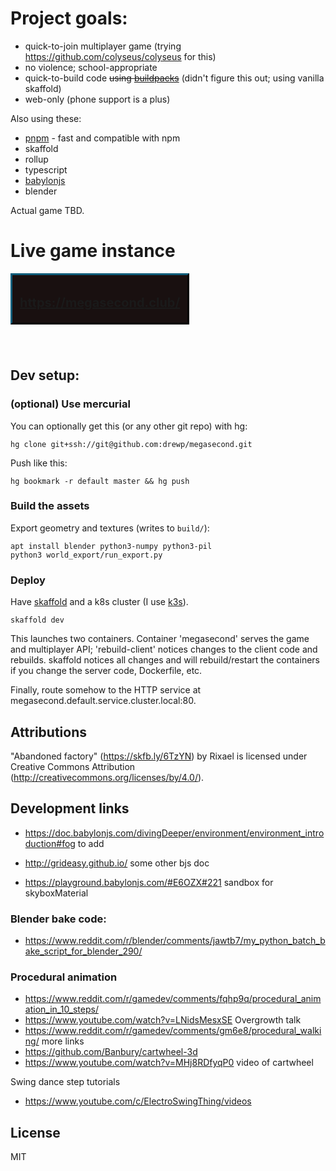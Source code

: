 # Project goals:

- quick-to-join multiplayer game (trying https://github.com/colyseus/colyseus
  for this)
- no violence; school-appropriate
- quick-to-build code ~~using [buildpacks](https://buildpacks.io/)~~ (didn't
  figure this out; using vanilla skaffold)
- web-only (phone support is a plus)

Also using these:

- [pnpm](https://pnpm.js.org/en) - fast and compatible with npm
- skaffold
- rollup
- typescript
- [babylonjs](https://www.babylonjs.com/)
- blender


Actual game TBD.

# Live game instance

<span style="display: inline-block; border: 3px outset #051d26; background: #191010; padding: 12px 12px 0 12px; margin-bottom: 40px; font-weight: bold; font-size: 20px">

https://megasecond.club/

</span>

## Dev setup:

### (optional) Use mercurial

You can optionally get this (or any other git repo) with hg: 

```
hg clone git+ssh://git@github.com:drewp/megasecond.git
```
Push like this:
```
hg bookmark -r default master && hg push
```

### Build the assets

Export geometry and textures (writes to `build/`):

```
apt install blender python3-numpy python3-pil
python3 world_export/run_export.py
```

### Deploy

Have [skaffold](https://skaffold.dev/) and a k8s cluster (I use
[k3s](https://k3s.io/)).

```
skaffold dev
```

This launches two containers. Container 'megasecond' serves the game and
multiplayer API; 'rebuild-client' notices changes to the client code and
rebuilds. skaffold notices all changes and will rebuild/restart the containers
if you change the server code, Dockerfile, etc.

Finally, route somehow to the HTTP service at
megasecond.default.service.cluster.local:80.

## Attributions

"Abandoned factory" (https://skfb.ly/6TzYN) by Rixael is licensed under Creative
Commons Attribution (http://creativecommons.org/licenses/by/4.0/).

## Development links

- https://doc.babylonjs.com/divingDeeper/environment/environment_introduction#fog to add

- http://grideasy.github.io/ some other bjs doc

- https://playground.babylonjs.com/#E6OZX#221 sandbox for skyboxMaterial

### Blender bake code:

- https://www.reddit.com/r/blender/comments/jawtb7/my_python_batch_bake_script_for_blender_290/

### Procedural animation

- https://www.reddit.com/r/gamedev/comments/fqhp9q/procedural_animation_in_10_steps/
- https://www.youtube.com/watch?v=LNidsMesxSE Overgrowth talk
- https://www.reddit.com/r/gamedev/comments/gm6e8/procedural_walking/ more links
- https://github.com/Banbury/cartwheel-3d
- https://www.youtube.com/watch?v=MHj8RDfyqP0 video of cartwheel

Swing dance step tutorials

- https://www.youtube.com/c/ElectroSwingThing/videos

## License

MIT